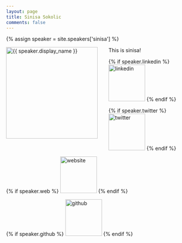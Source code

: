 ```yaml
---
layout: page
title: Sinisa Sokolic
comments: false
---
```

{% assign speaker = site.speakers['sinisa'] %}

<img style="float: left; width: 250px; margin-right: 30px;" src="{{ site.url }}{{ speaker.picture | relative_url }}" alt="{{ speaker.display_name }}">This is sinisa!
<div class="social-button-member">
{% if speaker.linkedin %}
<a style="text-decoration: none;" href="{{speaker.linkedin}}" target="_blank"><img width="100" height="100" src="{{ site.baseurl }}/assets/images/social/027-linkedin.png" alt="linkedin"></a>
{% endif %}

{% if speaker.twitter %}
<a style="text-decoration: none;" href="{{speaker.twitter}}" target="_blank"><img width="100" height="100" src="{{ site.baseurl }}/assets/images/social/008-twitter.png" alt="twitter"></a>
{% endif %}

{% if speaker.web %}
<a style="text-decoration: none;" href="{{speaker.web}}" target="_blank"><img width="100" height="100" src="{{ site.baseurl }}/assets/images/social/030-html-5.png" alt="website"></a>
{% endif %}

{% if speaker.github %}
<a style="text-decoration: none;" href="{{speaker.github}}" target="_blank"><img width="100" height="100" src="{{ site.baseurl }}/assets/images/social/050-github.png" alt="github"></a>
{% endif %}